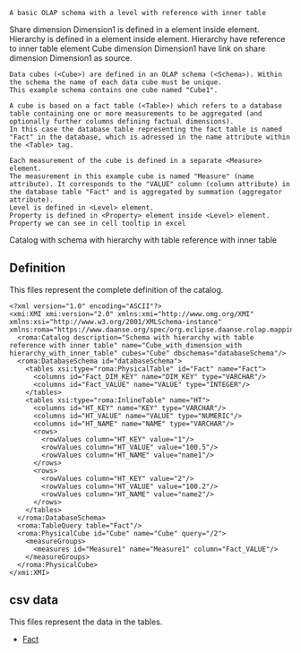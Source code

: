     A basic OLAP schema with a level with reference with inner table
Share dimension Dimension1 is defined in a <Dimension> element inside <Schema> element.
Hierarchy is defined in a <Hierarchy> element inside <Dimension> element.
Hierarchy have reference to inner table element
Cube dimension Dimension1 have link on share dimension Dimension1 as source.


    Data cubes (<Cube>) are defined in an OLAP schema (<Schema>). Within the schema the name of each data cube must be unique.
    This example schema contains one cube named "Cube1".

    A cube is based on a fact table (<Table>) which refers to a database table containing one or more measurements to be aggregated (and optionally further columns defining factual dimensions).
    In this case the database table representing the fact table is named "Fact" in the database, which is adressed in the name attribute within the <Table> tag.

    Each measurement of the cube is defined in a separate <Measure> element.
    The measurement in this example cube is named "Measure" (name attribute). It corresponds to the "VALUE" column (column attribute) in the database table "Fact" and is aggregated by summation (aggregator attribute).
    Level is defined in <Level> element.
    Property is defined in <Property> element inside <Level> element. Property we can see in cell tooltip in excel


Catalog with schema with hierarchy with table reference with inner table


## Definition

This files represent the complete definition of the catalog.

```xmi
<?xml version="1.0" encoding="ASCII"?>
<xmi:XMI xmi:version="2.0" xmlns:xmi="http://www.omg.org/XMI" xmlns:xsi="http://www.w3.org/2001/XMLSchema-instance" xmlns:roma="https://www.daanse.org/spec/org.eclipse.daanse.rolap.mapping">
  <roma:Catalog description="Schema with hierarchy with table reference with inner table" name="Cube_with_dimension_with hierarchy_with_inner_table" cubes="Cube" dbschemas="databaseSchema"/>
  <roma:DatabaseSchema id="databaseSchema">
    <tables xsi:type="roma:PhysicalTable" id="Fact" name="Fact">
      <columns id="Fact_DIM_KEY" name="DIM_KEY" type="VARCHAR"/>
      <columns id="Fact_VALUE" name="VALUE" type="INTEGER"/>
    </tables>
    <tables xsi:type="roma:InlineTable" name="HT">
      <columns id="HT_KEY" name="KEY" type="VARCHAR"/>
      <columns id="HT_VALUE" name="VALUE" type="NUMERIC"/>
      <columns id="HT_NAME" name="NAME" type="VARCHAR"/>
      <rows>
        <rowValues column="HT_KEY" value="1"/>
        <rowValues column="HT_VALUE" value="100.5"/>
        <rowValues column="HT_NAME" value="name1"/>
      </rows>
      <rows>
        <rowValues column="HT_KEY" value="2"/>
        <rowValues column="HT_VALUE" value="100.2"/>
        <rowValues column="HT_NAME" value="name2"/>
      </rows>
    </tables>
  </roma:DatabaseSchema>
  <roma:TableQuery table="Fact"/>
  <roma:PhysicalCube id="Cube" name="Cube" query="/2">
    <measureGroups>
      <measures id="Measure1" name="Measure1" column="Fact_VALUE"/>
    </measureGroups>
  </roma:PhysicalCube>
</xmi:XMI>

```
## csv data


This files represent the data in the tables.

- [Fact](./data/Fact.csv)

